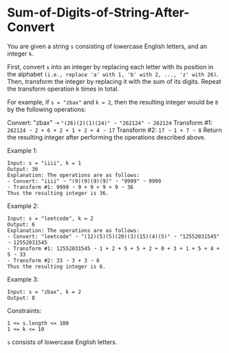 # Sum-of-Digits-of-String-After-Convert

You are given a string `s` consisting of lowercase English letters, and an integer `k`.

First, convert `s` into an integer by replacing each letter with its position in the alphabet ```(i.e., replace 'a' with 1, 'b' with 2, ..., 'z' with 26)```. Then, transform the integer by replacing it with the sum of its digits. Repeat the transform operation k times in total.

For example, if `s = "zbax"` and `k = 2`, then the resulting integer would be `8` by the following operations:

Convert: "zbax" ➝ `"(26)(2)(1)(24)" ➝ "262124" ➝ 262124`
Transform #1: `262124 ➝ 2 + 6 + 2 + 1 + 2 + 4 ➝ 17`
Transform #2: `17 ➝ 1 + 7 ➝ 8`
Return the resulting integer after performing the operations described above.

 

Example 1:
```
Input: s = "iiii", k = 1
Output: 36
Explanation: The operations are as follows:
- Convert: "iiii" ➝ "(9)(9)(9)(9)" ➝ "9999" ➝ 9999
- Transform #1: 9999 ➝ 9 + 9 + 9 + 9 ➝ 36
Thus the resulting integer is 36.
```
Example 2:
```
Input: s = "leetcode", k = 2
Output: 6
Explanation: The operations are as follows:
- Convert: "leetcode" ➝ "(12)(5)(5)(20)(3)(15)(4)(5)" ➝ "12552031545" ➝ 12552031545
- Transform #1: 12552031545 ➝ 1 + 2 + 5 + 5 + 2 + 0 + 3 + 1 + 5 + 4 + 5 ➝ 33
- Transform #2: 33 ➝ 3 + 3 ➝ 6
Thus the resulting integer is 6.
```
Example 3:
```
Input: s = "zbax", k = 2
Output: 8
```

Constraints:
```
1 <= s.length <= 100
1 <= k <= 10
```
`s` consists of lowercase English letters.
